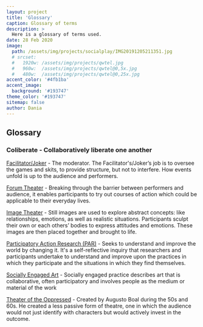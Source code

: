 ```yaml
---
layout: project
title: 'Glossary'
caption: Glossary of terms
description: >
  Here is a glossary of terms used.
date: 28 Feb 2020
image: 
  path: /assets/img/projects/socialplay/IMG20191205211351.jpg
  # srcset: 
  #   1920w: /assets/img/projects/qwtel.jpg
  #   960w:  /assets/img/projects/qwtel@0,5x.jpg
  #   480w:  /assets/img/projects/qwtel@0,25x.jpg
accent_color: '#4fb1ba'
accent_image:
  background: '#193747'
theme_color: '#193747'
sitemap: false
author: Dania
---
```

 
## Glossary

### Coliberate - Collaboratively liberate one another

[Facilitator/Joker](https://study.com/academy/lesson/theatre-of-the-oppressed-definition-history-characteristics.html) -  The moderator. The Facilitator's/Joker’s job is to oversee the games and skits, to provide structure, but not to interfere. How events unfold is up to the audience and performers.

[Forum Theater](https://dramaresource.com/forum-theatre/ )  - Breaking through the barrier between performers and audience, it enables participants to try out courses of action which could be applicable to their everyday lives.

[Image Theater](https://dramaresource.com/image-theatre/) - Still images are used to explore abstract concepts: like relationships, emotions, as well as realistic situations. Participants sculpt their own or each others’ bodies to express attitudes and emotions. These images are then placed together and brought to life.

[Participatory Action Research (PAR)](https://www.ncbi.nlm.nih.gov/pmc/articles/PMC2566051/) - Seeks to understand and improve the world by changing it. It's a self-reflective inquiry that researchers and participants undertake to understand and improve upon the practices in which they participate and the situations in which they find themselves.

[Socially Engaged Art](https://www.tate.org.uk/art/art-terms/s/socially-engaged-practice) - Socially engaged practice describes art that is collaborative, often participatory and involves people as the medium or material of the work

[Theater of the Oppressed](https://study.com/academy/lesson/theatre-of-the-oppressed-definition-history-characteristics.html) - Created by Augusto Boal during the 50s and 60s. He created a less passive form of theatre, one in which the audience would not just identify with characters but would actively invest in the outcome.
